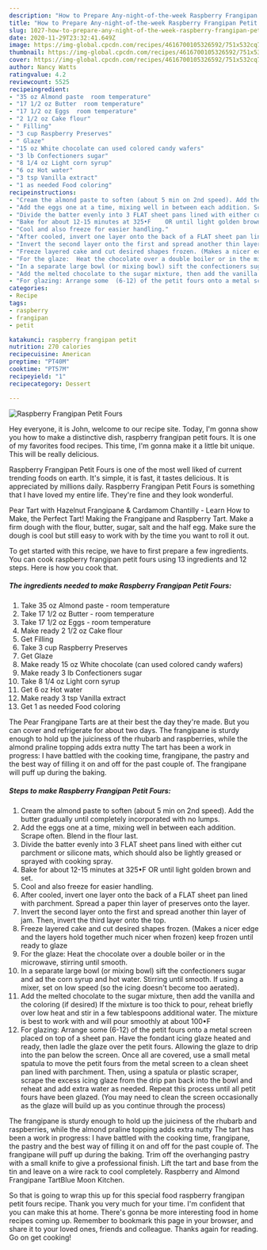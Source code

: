 ```yaml
---
description: "How to Prepare Any-night-of-the-week Raspberry Frangipan Petit Fours"
title: "How to Prepare Any-night-of-the-week Raspberry Frangipan Petit Fours"
slug: 1027-how-to-prepare-any-night-of-the-week-raspberry-frangipan-petit-fours
date: 2020-11-29T23:32:41.649Z
image: https://img-global.cpcdn.com/recipes/4616700105326592/751x532cq70/raspberry-frangipan-petit-fours-recipe-main-photo.jpg
thumbnail: https://img-global.cpcdn.com/recipes/4616700105326592/751x532cq70/raspberry-frangipan-petit-fours-recipe-main-photo.jpg
cover: https://img-global.cpcdn.com/recipes/4616700105326592/751x532cq70/raspberry-frangipan-petit-fours-recipe-main-photo.jpg
author: Nancy Watts
ratingvalue: 4.2
reviewcount: 5525
recipeingredient:
- "35 oz Almond paste  room temperature"
- "17 1/2 oz Butter  room temperature"
- "17 1/2 oz Eggs  room temperature"
- "2 1/2 oz Cake flour"
- " Filling"
- "3 cup Raspberry Preserves"
- " Glaze"
- "15 oz White chocolate can used colored candy wafers"
- "3 lb Confectioners sugar"
- "8 1/4 oz Light corn syrup"
- "6 oz Hot water"
- "3 tsp Vanilla extract"
- "1 as needed Food coloring"
recipeinstructions:
- "Cream the almond paste to soften (about 5 min on 2nd speed). Add the butter gradually until completely incorporated with no lumps."
- "Add the eggs one at a time, mixing well in between each addition. Scrape often.  Blend in the flour last."
- "Divide the batter evenly into 3 FLAT sheet pans lined with either cut parchment or silicone mats, which should also be lightly greased or sprayed with cooking spray."
- "Bake for about 12-15 minutes at 325•F    OR until light golden brown and set."
- "Cool and also freeze for easier handling."
- "After cooled, invert one layer onto the back of a FLAT sheet pan lined with parchment. Spread a paper thin layer of preserves onto the layer."
- "Invert the second layer onto the first and spread another thin layer of jam. Then, invert the third layer onto the top."
- "Freeze layered cake and cut desired shapes frozen. (Makes a nicer edge and the layers hold together much nicer when frozen) keep frozen until ready to glaze"
- "For the glaze:  Heat the chocolate over a double boiler or in the microwave, stirring until smooth."
- "In a separate large bowl (or mixing bowl) sift the confectioners sugar and ad the corn syrup and hot water. Stirring until smooth. If using a mixer, set on low speed (so the icing doesn&#39;t become too aerated)."
- "Add the melted chocolate to the sugar mixture, then add the vanilla and the coloring (if desired)  If the mixture is too thick to pour, reheat briefly over low heat and stir in a few tablespoons additional water. The mixture is best to work with and will pour smoothly at about 100•F"
- "For glazing: Arrange some  (6-12) of the petit fours onto a metal screen placed on top of a sheet pan. Have the fondant icing glaze heated and ready, then ladle the glaze over the petit fours. Allowing the glaze to drip into the pan below the screen. Once all are covered, use a small metal spatula to move the petit fours from the metal screen to a clean sheet pan lined with parchment. Then, using a spatula or plastic scraper, scrape the excess icing glaze from the drip pan back into the bowl and reheat and add extra water as needed. Repeat this process until all petit fours have been glazed. (You may need to clean the screen occasionally as the glaze will build up as you continue through the process)"
categories:
- Recipe
tags:
- raspberry
- frangipan
- petit

katakunci: raspberry frangipan petit 
nutrition: 270 calories
recipecuisine: American
preptime: "PT40M"
cooktime: "PT57M"
recipeyield: "1"
recipecategory: Dessert

---
```



![Raspberry Frangipan Petit Fours](https://img-global.cpcdn.com/recipes/4616700105326592/751x532cq70/raspberry-frangipan-petit-fours-recipe-main-photo.jpg)

Hey everyone, it is John, welcome to our recipe site. Today, I'm gonna show you how to make a distinctive dish, raspberry frangipan petit fours. It is one of my favorites food recipes. This time, I'm gonna make it a little bit unique. This will be really delicious.

Raspberry Frangipan Petit Fours is one of the most well liked of current trending foods on earth. It's simple, it is fast, it tastes delicious. It is appreciated by millions daily. Raspberry Frangipan Petit Fours is something that I have loved my entire life. They're fine and they look wonderful.

Pear Tart with Hazelnut Frangipane &amp; Cardamom Chantilly - Learn How to Make, the Perfect Tart! Making the Frangipane and Raspberry Tart. Make a firm dough with the flour, butter, sugar, salt and the half egg. Make sure the dough is cool but still easy to work with by the time you want to roll it out.


To get started with this recipe, we have to first prepare a few ingredients. You can cook raspberry frangipan petit fours using 13 ingredients and 12 steps. Here is how you cook that.

<!--inarticleads1-->

##### The ingredients needed to make Raspberry Frangipan Petit Fours:

1. Take 35 oz Almond paste - room temperature
1. Take 17 1/2 oz Butter - room temperature
1. Take 17 1/2 oz Eggs - room temperature
1. Make ready 2 1/2 oz Cake flour
1. Get  Filling
1. Take 3 cup Raspberry Preserves
1. Get  Glaze
1. Make ready 15 oz White chocolate (can used colored candy wafers)
1. Make ready 3 lb Confectioners sugar
1. Take 8 1/4 oz Light corn syrup
1. Get 6 oz Hot water
1. Make ready 3 tsp Vanilla extract
1. Get 1 as needed Food coloring


The Pear Frangipane Tarts are at their best the day they&#39;re made. But you can cover and refrigerate for about two days. The frangipane is sturdy enough to hold up the juiciness of the rhubarb and raspberries, while the almond praline topping adds extra nutty The tart has been a work in progress: I have battled with the cooking time, frangipane, the pastry and the best way of filling it on and off for the past couple of. The frangipane will puff up during the baking. 

<!--inarticleads2-->

##### Steps to make Raspberry Frangipan Petit Fours:

1. Cream the almond paste to soften (about 5 min on 2nd speed). Add the butter gradually until completely incorporated with no lumps.
1. Add the eggs one at a time, mixing well in between each addition. Scrape often.  Blend in the flour last.
1. Divide the batter evenly into 3 FLAT sheet pans lined with either cut parchment or silicone mats, which should also be lightly greased or sprayed with cooking spray.
1. Bake for about 12-15 minutes at 325•F    OR until light golden brown and set.
1. Cool and also freeze for easier handling.
1. After cooled, invert one layer onto the back of a FLAT sheet pan lined with parchment. Spread a paper thin layer of preserves onto the layer.
1. Invert the second layer onto the first and spread another thin layer of jam. Then, invert the third layer onto the top.
1. Freeze layered cake and cut desired shapes frozen. (Makes a nicer edge and the layers hold together much nicer when frozen) keep frozen until ready to glaze
1. For the glaze:  Heat the chocolate over a double boiler or in the microwave, stirring until smooth.
1. In a separate large bowl (or mixing bowl) sift the confectioners sugar and ad the corn syrup and hot water. Stirring until smooth. If using a mixer, set on low speed (so the icing doesn&#39;t become too aerated).
1. Add the melted chocolate to the sugar mixture, then add the vanilla and the coloring (if desired)  If the mixture is too thick to pour, reheat briefly over low heat and stir in a few tablespoons additional water. The mixture is best to work with and will pour smoothly at about 100•F
1. For glazing: Arrange some  (6-12) of the petit fours onto a metal screen placed on top of a sheet pan. Have the fondant icing glaze heated and ready, then ladle the glaze over the petit fours. Allowing the glaze to drip into the pan below the screen. Once all are covered, use a small metal spatula to move the petit fours from the metal screen to a clean sheet pan lined with parchment. Then, using a spatula or plastic scraper, scrape the excess icing glaze from the drip pan back into the bowl and reheat and add extra water as needed. Repeat this process until all petit fours have been glazed. (You may need to clean the screen occasionally as the glaze will build up as you continue through the process)


The frangipane is sturdy enough to hold up the juiciness of the rhubarb and raspberries, while the almond praline topping adds extra nutty The tart has been a work in progress: I have battled with the cooking time, frangipane, the pastry and the best way of filling it on and off for the past couple of. The frangipane will puff up during the baking. Trim off the overhanging pastry with a small knife to give a professional finish. Lift the tart and base from the tin and leave on a wire rack to cool completely. Raspberry and Almond Frangipane TartBlue Moon Kitchen. 

So that is going to wrap this up for this special food raspberry frangipan petit fours recipe. Thank you very much for your time. I'm confident that you can make this at home. There's gonna be more interesting food in home recipes coming up. Remember to bookmark this page in your browser, and share it to your loved ones, friends and colleague. Thanks again for reading. Go on get cooking!
